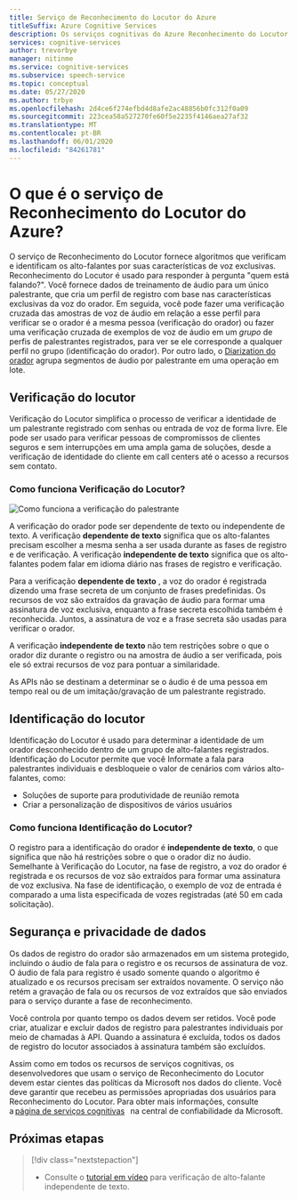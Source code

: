 ```yaml
---
title: Serviço de Reconhecimento do Locutor do Azure
titleSuffix: Azure Cognitive Services
description: Os serviços cognitivas do Azure Reconhecimento do Locutor fornecem algoritmos que verificam e identificam alto-falantes por suas características de voz exclusivas Reconhecimento do Locutor é usado para responder à pergunta "quem está falando?".
services: cognitive-services
author: trevorbye
manager: nitinme
ms.service: cognitive-services
ms.subservice: speech-service
ms.topic: conceptual
ms.date: 05/27/2020
ms.author: trbye
ms.openlocfilehash: 2d4ce6f274efbd4d8afe2ac48856b0fc312f0a09
ms.sourcegitcommit: 223cea58a527270fe60f5e2235f4146aea27af32
ms.translationtype: MT
ms.contentlocale: pt-BR
ms.lasthandoff: 06/01/2020
ms.locfileid: "84261781"
---
```

# <a name="what-is-the-azure-speaker-recognition-service"></a>O que é o serviço de Reconhecimento do Locutor do Azure?

O serviço de Reconhecimento do Locutor fornece algoritmos que verificam e identificam os alto-falantes por suas características de voz exclusivas. Reconhecimento do Locutor é usado para responder à pergunta "quem está falando?". Você fornece dados de treinamento de áudio para um único palestrante, que cria um perfil de registro com base nas características exclusivas da voz do orador. Em seguida, você pode fazer uma verificação cruzada das amostras de voz de áudio em relação a esse perfil para verificar se o orador é a mesma pessoa (verificação do orador) ou fazer uma verificação cruzada de exemplos de voz de áudio em um *grupo* de perfis de palestrantes registrados, para ver se ele corresponde a qualquer perfil no grupo (identificação do orador). Por outro lado, o [Diarization do orador](batch-transcription.md#speaker-separation-diarization) agrupa segmentos de áudio por palestrante em uma operação em lote.

## <a name="speaker-verification"></a>Verificação do locutor

Verificação do Locutor simplifica o processo de verificar a identidade de um palestrante registrado com senhas ou entrada de voz de forma livre. Ele pode ser usado para verificar pessoas de compromissos de clientes seguros e sem interrupções em uma ampla gama de soluções, desde a verificação de identidade do cliente em call centers até o acesso a recursos sem contato.

### <a name="how-does-speaker-verification-work"></a>Como funciona Verificação do Locutor?

![Como funciona a verificação do palestrante](media/speaker-recognition/speaker-rec.png)

A verificação do orador pode ser dependente de texto ou independente de texto. A verificação **dependente de texto** significa que os alto-falantes precisam escolher a mesma senha a ser usada durante as fases de registro e de verificação. A verificação **independente de texto** significa que os alto-falantes podem falar em idioma diário nas frases de registro e verificação.

Para a verificação **dependente de texto** , a voz do orador é registrada dizendo uma frase secreta de um conjunto de frases predefinidas. Os recursos de voz são extraídos da gravação de áudio para formar uma assinatura de voz exclusiva, enquanto a frase secreta escolhida também é reconhecida. Juntos, a assinatura de voz e a frase secreta são usadas para verificar o orador. 

A verificação **independente de texto** não tem restrições sobre o que o orador diz durante o registro ou na amostra de áudio a ser verificada, pois ele só extrai recursos de voz para pontuar a similaridade. 

As APIs não se destinam a determinar se o áudio é de uma pessoa em tempo real ou de um imitação/gravação de um palestrante registrado. 

## <a name="speaker-identification"></a>Identificação do locutor

Identificação do Locutor é usado para determinar a identidade de um orador desconhecido dentro de um grupo de alto-falantes registrados. Identificação do Locutor permite que você Informate a fala para palestrantes individuais e desbloqueie o valor de cenários com vários alto-falantes, como:

* Soluções de suporte para produtividade de reunião remota 
* Criar a personalização de dispositivos de vários usuários

### <a name="how-does-speaker-identification-work"></a>Como funciona Identificação do Locutor?

O registro para a identificação do orador é **independente de texto**, o que significa que não há restrições sobre o que o orador diz no áudio. Semelhante à Verificação do Locutor, na fase de registro, a voz do orador é registrada e os recursos de voz são extraídos para formar uma assinatura de voz exclusiva. Na fase de identificação, o exemplo de voz de entrada é comparado a uma lista especificada de vozes registradas (até 50 em cada solicitação).

## <a name="data-security-and-privacy"></a>Segurança e privacidade de dados

Os dados de registro do orador são armazenados em um sistema protegido, incluindo o áudio de fala para o registro e os recursos de assinatura de voz. O áudio de fala para registro é usado somente quando o algoritmo é atualizado e os recursos precisam ser extraídos novamente. O serviço não retém a gravação de fala ou os recursos de voz extraídos que são enviados para o serviço durante a fase de reconhecimento. 

Você controla por quanto tempo os dados devem ser retidos. Você pode criar, atualizar e excluir dados de registro para palestrantes individuais por meio de chamadas à API. Quando a assinatura é excluída, todos os dados de registro do locutor associados à assinatura também são excluídos. 

Assim como em todos os recursos de serviços cognitivas, os desenvolvedores que usam o serviço de Reconhecimento do Locutor devem estar cientes das políticas da Microsoft nos dados do cliente. Você deve garantir que recebeu as permissões apropriadas dos usuários para Reconhecimento do Locutor. Para obter mais informações, consulte a [página de serviços cognitivas](https://azure.microsoft.com/support/legal/cognitive-services-compliance-and-privacy/)   na central de confiabilidade da Microsoft. 

## <a name="next-steps"></a>Próximas etapas

> [!div class="nextstepaction"]
> * Consulte o [tutorial em vídeo](https://azure.microsoft.com/resources/videos/speaker-recognition-text-independent-verification-developer-tutorial/) para verificação de alto-falante independente de texto.
